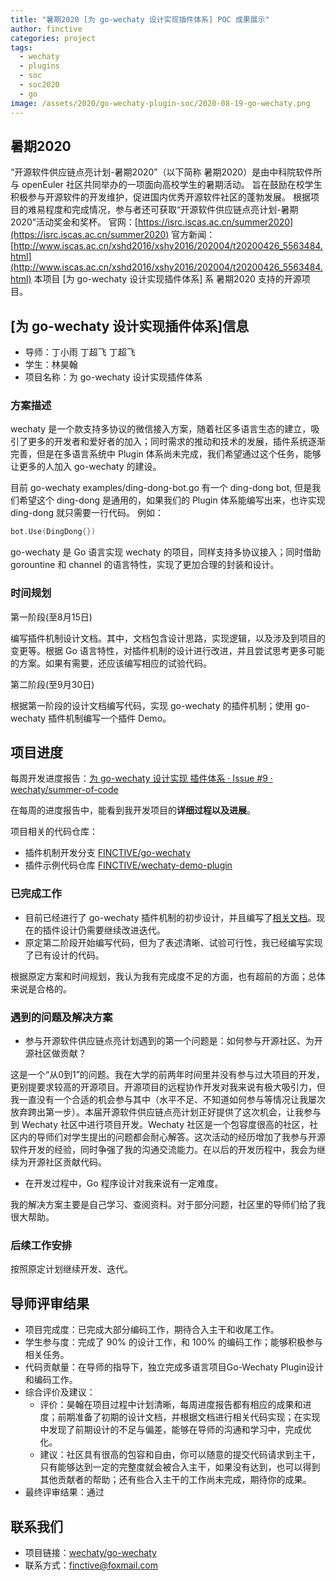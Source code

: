 ```yaml
---
title: "暑期2020 [为 go-wechaty 设计实现插件体系] POC 成果展示"
author: finctive
categories: project
tags:
  - wechaty
  - plugins
  - soc
  - soc2020
  - go
image: /assets/2020/go-wechaty-plugin-soc/2020-08-19-go-wechaty.png
---
```


## 暑期2020

“开源软件供应链点亮计划-暑期2020”（以下简称 暑期2020）是由中科院软件所与 openEuler 社区共同举办的一项面向高校学生的暑期活动。
旨在鼓励在校学生积极参与开源软件的开发维护，促进国内优秀开源软件社区的蓬勃发展。
根据项目的难易程度和完成情况，参与者还可获取“开源软件供应链点亮计划-暑期2020”活动奖金和奖杯。
官网：[https://isrc.iscas.ac.cn/summer2020](https://isrc.iscas.ac.cn/summer2020) 官方新闻：[http://www.iscas.ac.cn/xshd2016/xshy2016/202004/t20200426_5563484.html](http://www.iscas.ac.cn/xshd2016/xshy2016/202004/t20200426_5563484.html)
本项目 [为 go-wechaty 设计实现插件体系] 系 暑期2020 支持的开源项目。

## [为 go-wechaty 设计实现插件体系]信息

- 导师：丁小雨 丁超飞 丁超飞
- 学生：林昊翰
- 项目名称：为 go-wechaty 设计实现插件体系

### 方案描述

wechaty 是一个款支持多协议的微信接入方案，随着社区多语言生态的建立，吸引了更多的开发者和爱好者的加入；同时需求的推动和技术的发展，插件系统逐渐完善，但是在多语言系统中 Plugin 体系尚未完成，我们希望通过这个任务，能够让更多的人加入 go-wechaty 的建设。

目前 go-wechaty examples/ding-dong-bot.go 有一个 ding-dong bot, 但是我们希望这个 ding-dong 是通用的，如果我们的 Plugin 体系能编写出来，也许实现 ding-dong 就只需要一行代码。
例如：

```go
bot.Use(DingDong{})
```

go-wechaty 是 Go 语言实现 wechaty 的项目，同样支持多协议接入；同时借助 gorountine 和 channel 的语言特性，实现了更加合理的封装和设计。

### 时间规划

第一阶段(至8月15日)

编写插件机制设计文档。其中，文档包含设计思路，实现逻辑，以及涉及到项目的变更等。根据 Go 语言特性，对插件机制的设计进行改进，并且尝试思考更多可能的方案。如果有需要，还应该编写相应的试验代码。

第二阶段(至9月30日)

根据第一阶段的设计文档编写代码，实现 go-wechaty 的插件机制；使用 go-wechaty 插件机制编写一个插件 Demo。

## 项目进度

每周开发进度报告：[为 go-wechaty 设计实现 插件体系 · Issue #9 · wechaty/summer-of-code](https://github.com/wechaty/summer-of-code/issues/9)

在每周的进度报告中，能看到我开发项目的**详细过程以及进展**。

项目相关的代码仓库：

- 插件机制开发分支 [FINCTIVE/go-wechaty](https://github.com/FINCTIVE/go-wechaty/tree/plugin)
- 插件示例代码仓库 [FINCTIVE/wechaty-demo-plugin](https://github.com/FINCTIVE/wechaty-demo-plugin)

### 已完成工作

- 目前已经进行了 go-wechaty 插件机制的初步设计，并且编写了[相关文档](https://github.com/wechaty/summer-of-code/issues/9#issuecomment-673422731)。现在的插件设计仍需要继续改进迭代。
- 原定第二阶段开始编写代码，但为了表述清晰、试验可行性，我已经编写实现了已有设计的代码。

根据原定方案和时间规划，我认为我有完成度不足的方面，也有超前的方面；总体来说是合格的。

### 遇到的问题及解决方案

- 参与开源软件供应链点亮计划遇到的第一个问题是：如何参与开源社区、为开源社区做贡献？

这是一个“从0到1”的问题。我在大学的前两年时间里并没有参与过大项目的开发，更别提要求较高的开源项目。开源项目的远程协作开发对我来说有极大吸引力，但我一直没有一个合适的机会参与其中（水平不足、不知道如何参与等情况让我屡次放弃跨出第一步）。本届开源软件供应链点亮计划正好提供了这次机会，让我参与到 Wechaty 社区中进行项目开发。Wechaty 社区是一个包容度很高的社区，社区内的导师们对学生提出的问题都会耐心解答。这次活动的经历增加了我参与开源软件开发的经验，同时争强了我的沟通交流能力。在以后的开发历程中，我会为继续为开源社区贡献代码。

- 在开发过程中，Go 程序设计对我来说有一定难度。

我的解决方案主要是自己学习、查阅资料。对于部分问题，社区里的导师们给了我很大帮助。

### 后续工作安排

按照原定计划继续开发、迭代。

## 导师评审结果

- 项目完成度：已完成大部分编码工作，期待合入主干和收尾工作。
- 学生参与度：完成了 90% 的设计工作，和 100% 的编码工作；能够积极参与相关任务。
- 代码贡献量：在导师的指导下，独立完成多语言项目Go-Wechaty Plugin设计和编码工作。
- 综合评价及建议：
  - 评价：昊翰在项目过程中计划清晰，每周进度报告都有相应的成果和进度；前期准备了初期的设计文档，并根据文档进行相关代码实现；在实现中发现了前期设计的不足与偏差，能够在导师的沟通和学习中，完成优化。
  - 建议：社区具有很高的包容和自由，你可以随意的提交代码请求到主干，只有能够达到一定的完整度就会被合入主干，如果没有达到，也可以得到其他贡献者的帮助；还有些合入主干的工作尚未完成，期待你的成果。
- 最终评审结果：通过

## 联系我们

- 项目链接：[wechaty/go-wechaty](https://github.com/wechaty/go-wechaty)
- 联系方式：finctive@foxmail.com
